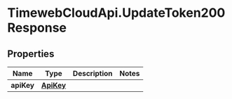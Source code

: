 # TimewebCloudApi.UpdateToken200Response

## Properties

Name | Type | Description | Notes
------------ | ------------- | ------------- | -------------
**apiKey** | [**ApiKey**](ApiKey.md) |  | 


